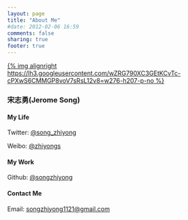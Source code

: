 ```yaml
---
layout: page
title: "About Me"
#date: 2012-02-06 16:59
comments: false
sharing: true
footer: true
---
```

[{% img alignright https://lh3.googleusercontent.com/wZRG790XC3GEtKCvTc-cPXwS6CMMGP8voV7sRsL12v8=w276-h207-p-no %}](https://lh3.googleusercontent.com/-CWe8YiPPnjk/Udq70RxEi8I/AAAAAAAAA-M/scPW1-_yKQI/w640-h480-no/201307080955460_meitu_1.jpg)

### 宋志勇(Jerome Song)

#### My Life

Twitter: [@song_zhiyong](https://twitter.com/#!/song_zhiyong)

Weibo: [@zhiyongs](http://weibo.com/zhiyongs)

#### My Work

Github: [@songzhiyong](https://github.com/songzhiyong/)


#### Contact Me

Email: <songzhiyong1121@gmail.com>
